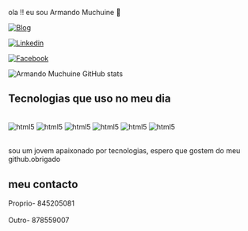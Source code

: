 ola !! eu sou Armando Muchuine 🤗

[![Blog](https://img.shields.io/badge/Blogger-FF5722?style=for-the-badge&logo=blogger&logoColor=white)]()

[![Linkedin](https://img.shields.io/badge/LinkedIn-0077B5?style=for-the-badge&logo=linkedin&logoColor=white)]()

[![Facebook](https://img.shields.io/badge/Facebook-1877F2?style=for-the-badge&logo=facebook&logoColor=white)]()


![Armando Muchuine GitHub stats](https://github-readme-stats.vercel.app/api?username=armandomuchuine&show_icons=true&theme=dark)

## Tecnologias que uso no meu dia

<div style="display: inline_block"><br>
<img align="center" alt="html5" src="https://img.shields.io/badge/HTML-239120?style=for-the-badge&logo=html5&logoColor=white"/>
<img align="center" alt="html5" src="https://img.shields.io/badge/CSS-239120?&style=for-the-badge&logo=css3&logoColor=white"/>
<img align="center" alt="html5" src="https://img.shields.io/badge/Python-3776AB?style=for-the-badge&logo=python&logoColor=white"/>
<img align="center" alt="html5" src="https://img.shields.io/badge/Java-ED8B00?style=for-the-badge&logo=openjdk&logoColor=white"/>
<img align="center" alt="html5" src="https://img.shields.io/badge/PHP-777BB4?style=for-the-badge&logo=php&logoColor=white"/>
<img align="center" alt="html5" src="https://img.shields.io/badge/JavaScript-F7DF1E?style=for-the-badge&logo=javascript&logoColor=black"/>


</div>
</br>

sou um jovem apaixonado por tecnologias, espero que gostem do meu github.obrigado

## meu contacto
<div>
Proprio- 845205081
</div><br>
<div>
Outro- 878559007
</div><br>
